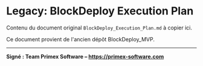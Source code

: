 # Legacy: BlockDeploy Execution Plan

Contenu du document original `BlockDeploy_Execution_Plan.md` à copier ici.

Ce document provient de l'ancien dépôt BlockDeploy_MVP.

---
**Signé : Team Primex Software – https://primex-software.com**
